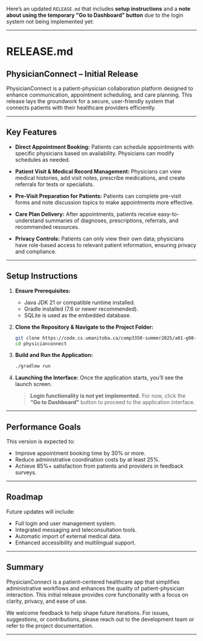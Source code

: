 Here’s an updated `RELEASE.md` that includes **setup instructions** and a **note about using the temporary "Go to Dashboard" button** due to the login system not being implemented yet:

---

# RELEASE.md

## PhysicianConnect – Initial Release

PhysicianConnect is a patient-physician collaboration platform designed to enhance communication, appointment scheduling, and care planning. This release lays the groundwork for a secure, user-friendly system that connects patients with their healthcare providers efficiently.

---

## Key Features

* **Direct Appointment Booking:**
  Patients can schedule appointments with specific physicians based on availability. Physicians can modify schedules as needed.

* **Patient Visit & Medical Record Management:**
  Physicians can view medical histories, add visit notes, prescribe medications, and create referrals for tests or specialists.

* **Pre-Visit Preparation for Patients:**
  Patients can complete pre-visit forms and note discussion topics to make appointments more effective.

* **Care Plan Delivery:**
  After appointments, patients receive easy-to-understand summaries of diagnoses, prescriptions, referrals, and recommended resources.

* **Privacy Controls:**
  Patients can only view their own data; physicians have role-based access to relevant patient information, ensuring privacy and compliance.

---

## Setup Instructions

1. **Ensure Prerequisites:**

   * Java JDK 21 or compatible runtime installed.
   * Gradle installed (7.6 or newer recommended).
   * SQLite is used as the embedded database.

2. **Clone the Repository & Navigate to the Project Folder:**

   ```bash
   git clone https://code.cs.umanitoba.ca/comp3350-summer2025/a01-g08-todo-everything.git
   cd physicianconnect
   ```

3. **Build and Run the Application:**

   ```bash
   ./gradlew run
   ```

4. **Launching the Interface:**
   Once the application starts, you’ll see the launch screen.

   > **Login functionality is not yet implemented.**
   > For now, click the **“Go to Dashboard”** button to proceed to the application interface.


---

## Performance Goals

This version is expected to:

* Improve appointment booking time by 30% or more.
* Reduce administrative coordination costs by at least 25%.
* Achieve 85%+ satisfaction from patients and providers in feedback surveys.

---

## Roadmap

Future updates will include:

* Full login and user management system.
* Integrated messaging and teleconsultation tools.
* Automatic import of external medical data.
* Enhanced accessibility and multilingual support.

---

## Summary

PhysicianConnect is a patient-centered healthcare app that simplifies administrative workflows and enhances the quality of patient-physician interaction. This initial release provides core functionality with a focus on clarity, privacy, and ease of use.

We welcome feedback to help shape future iterations. For issues, suggestions, or contributions, please reach out to the development team or refer to the project documentation.

---
